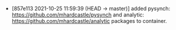 - [857e113 2021-10-25 11:59:39 (HEAD -> master)] added pysynch: https://github.com/mhardcastle/pysynch and analytic: https://github.com/mhardcastle/analytic packages to container.
